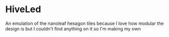 # HiveLed
An emulation of the nanoleaf hexagon tiles because I love how modular the design is but I couldn't find anything on it so I'm making my own
